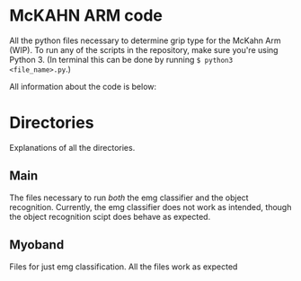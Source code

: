 # McKAHN ARM code
All the python files necessary to determine grip type for the McKahn Arm (WIP). To run any of the scripts in the repository, make sure you're using Python 3. (In terminal this can be done by running `$ python3 <file_name>.py`.)

All information about the code is below:

# Directories
Explanations of all the directories.

## Main
The files necessary to run *both* the emg classifier and the object recognition. Currently, the emg classifier does not work as intended, though the object recognition scipt does behave as expected.

## Myoband
Files for just emg classification. All the files work as expected
